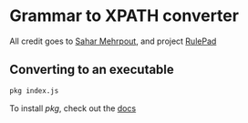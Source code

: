 # Grammar to XPATH converter

All credit goes to [Sahar Mehrpout](https://github.com/SaharMehrpour), and project [RulePad](https://github.com/devuxd/active-doc-client)

## Converting to an executable

```bash
pkg index.js
```

To install _pkg_, check out the [docs](https://github.com/vercel/pkg)